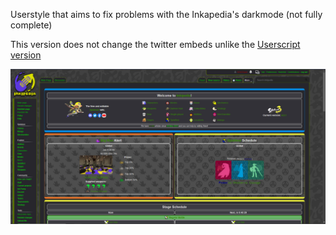 Userstyle that aims to fix problems with the Inkapedia's darkmode (not fully complete)

This version does not change the twitter embeds unlike the [Userscript version](https://greasyfork.org/en/scripts/467839-inkapedia-darkmode-fix)

![Screenshot ok wiki](https://github.com/animeTopBtns/website/blob/main/Inkapedia%20DarkMode%20fix/userScript/image.png?raw=true)
